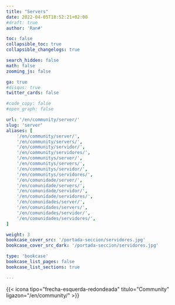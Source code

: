 ```yaml
---
title: "Servers"
date: 2022-04-05T18:52:21+02:00
#draft: true
author: 'Ran#'

toc: false
collapsible_toc: true
collapsible_changelogs: true

search_hidden: false
math: false
zooming_js: false

ga: true
#disqus: true
twitter_cards: false

#code_copy: false
#open_graph: false

url: '/en/community/server/'
slug: 'server'
aliases: [
    '/en/community/server/',
    '/en/community/servers/',
    '/en/community/servidor/',
    '/en/community/servidores/',
    '/en/communitys/server/',
    '/en/communitys/servers/',
    '/en/communitys/servidor/',
    '/en/communitys/servidores/',
    '/en/comunidade/server/',
    '/en/comunidade/servers/',
    '/en/comunidade/servidor/',
    '/en/comunidade/servidores/',
    '/en/comunidades/server/',
    '/en/comunidades/servers/',
    '/en/comunidades/servidor/',
    '/en/comunidades/servidores/',
]

weight: 3
bookcase_cover_src: '/portada-seccion/servidores.jpg'
bookcase_cover_src_dark: '/portada-seccion/servidores.jpg'

type: 'bookcase'
bookcase_list_pages: false
bookcase_list_sections: true

---
```


{{< icona tipo="frecha-esquerda-redondeada" titulo="Community" ligazon="/en/community/" >}}
